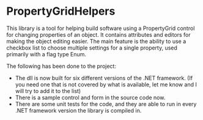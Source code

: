 # PropertyGridHelpers

This library is a tool for helping build software using a PropertyGrid control for changing properties of an object.  It contains attributes and editors for making the object editing easier.  The main feature is the ability to use a checkbox list to choose multiple settings for a single property, used primarily with a flag type Enum.

The following has been done to the project:
* The dll is now built for six different versions of the .NET framework. (If you need one that is not covered by what is available, let me know and I will try to add it to the list)
* There is a sample control and form in the source code now.
* There are some unit tests for the code, and they are able to run in every .NET framework version the library is compiled in.
